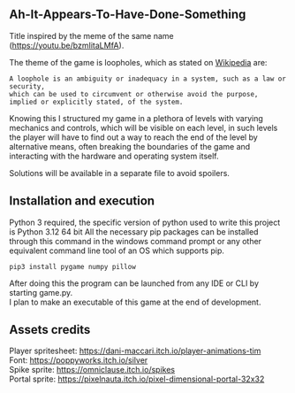 ## Ah-It-Appears-To-Have-Done-Something

Title inspired by the meme of the same name (https://youtu.be/bzmIitaLMfA).

The theme of the game is loopholes, which as stated on [Wikipedia](https://en.wikipedia.org/wiki/Loophole) are:

```
A loophole is an ambiguity or inadequacy in a system, such as a law or security, 
which can be used to circumvent or otherwise avoid the purpose,
implied or explicitly stated, of the system.
```
Knowing this I structured my game in a plethora of levels with varying mechanics and controls, which will be visible on each level, in such levels the player will have to find out a way to reach the end of the level by alternative means, often breaking the boundaries of the game and interacting with the hardware and operating system itself.


Solutions will be available in a separate file to avoid spoilers.

## Installation and execution
Python 3 required, the specific version of python used to write this project is Python 3.12 64 bit
All the necessary pip packages can be installed through this command in the windows command prompt or any other equivalent command line tool of an OS which supports pip.

```
pip3 install pygame numpy pillow
```

After doing this the program can be launched from any IDE or CLI by starting game.py.  
I plan to make an executable of this game at the end of development.

## Assets credits

Player spritesheet: https://dani-maccari.itch.io/player-animations-tim  
Font: https://poppyworks.itch.io/silver  
Spike sprite: https://omniclause.itch.io/spikes  
Portal sprite: https://pixelnauta.itch.io/pixel-dimensional-portal-32x32 

